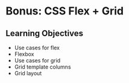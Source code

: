 # Bonus: CSS Flex + Grid

## Learning Objectives

- Use cases for flex
- Flexbox
- Use cases for grid
- Grid template columns
- Grid layout
